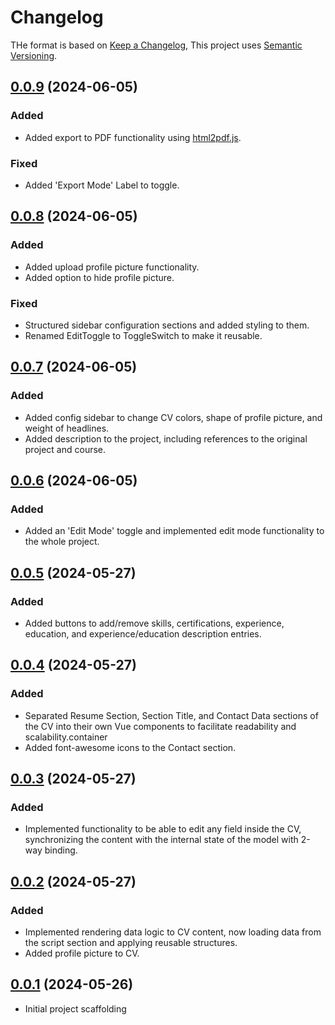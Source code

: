 # Changelog

THe format is based on [Keep a Changelog](https://keepachangelog.com/en/1.0.0/),
This project uses [Semantic Versioning](https://semver.org/spec/v2.0.0.html).

## [0.0.9]() (2024-06-05)

### Added

- Added export to PDF functionality using [html2pdf.js](https://ekoopmans.github.io/html2pdf.js/).

### Fixed

- Added 'Export Mode' Label to toggle.

## [0.0.8]() (2024-06-05)

### Added

- Added upload profile picture functionality.
- Added option to hide profile picture.

### Fixed

- Structured sidebar configuration sections and added styling to them.
- Renamed EditToggle to ToggleSwitch to make it reusable.

## [0.0.7]() (2024-06-05)

### Added

- Added config sidebar to change CV colors, shape of profile picture, and weight of headlines.
- Added description to the project, including references to the original project and course.

## [0.0.6]() (2024-06-05)

### Added

- Added an 'Edit Mode' toggle and implemented edit mode functionality to the whole project.

## [0.0.5]() (2024-05-27)

### Added

- Added buttons to add/remove skills, certifications, experience, education, and experience/education description entries.

## [0.0.4]() (2024-05-27)

### Added

- Separated Resume Section, Section Title, and Contact Data sections of the CV into their own Vue components to facilitate readability and scalability.container
- Added font-awesome icons to the Contact section.

## [0.0.3]() (2024-05-27)

### Added

- Implemented functionality to be able to edit any field inside the CV, synchronizing the content with the internal state of the model with 2-way binding.

## [0.0.2]() (2024-05-27)

### Added

- Implemented rendering data logic to CV content, now loading data from the script section and applying reusable structures.
- Added profile picture to CV.

## [0.0.1]() (2024-05-26)

- Initial project scaffolding
